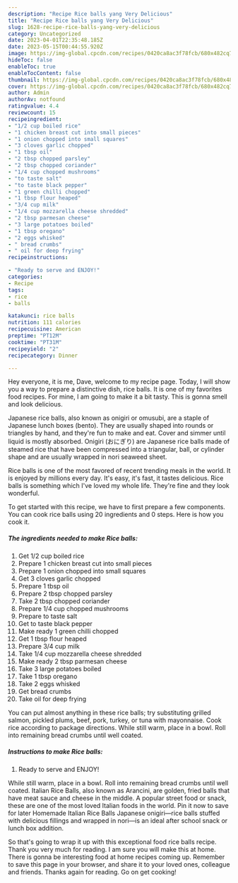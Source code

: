 ```yaml
---
description: "Recipe Rice balls yang Very Delicious"
title: "Recipe Rice balls yang Very Delicious"
slug: 1628-recipe-rice-balls-yang-very-delicious
category: Uncategorized
date: 2023-04-01T22:35:48.185Z
date: 2023-05-15T00:44:55.920Z
image: https://img-global.cpcdn.com/recipes/0420ca8ac3f78fcb/680x482cq70/rice-balls-recipe-main-photo.jpg
hideToc: false
enableToc: true
enableTocContent: false
thumbnail: https://img-global.cpcdn.com/recipes/0420ca8ac3f78fcb/680x482cq70/rice-balls-recipe-main-photo.jpg
cover: https://img-global.cpcdn.com/recipes/0420ca8ac3f78fcb/680x482cq70/rice-balls-recipe-main-photo.jpg
author: Admin
authorAv: notfound
ratingvalue: 4.4
reviewcount: 15
recipeingredient:
- "1/2 cup boiled rice"
- "1 chicken breast cut into small pieces"
- "1 onion chopped into small squares"
- "3 cloves garlic chopped"
- "1 tbsp oil"
- "2 tbsp chopped parsley"
- "2 tbsp chopped coriander"
- "1/4 cup chopped mushrooms"
- "to taste salt"
- "to taste black pepper"
- "1 green chilli chopped"
- "1 tbsp flour heaped"
- "3/4 cup milk"
- "1/4 cup mozzarella cheese shredded"
- "2 tbsp parmesan cheese"
- "3 large potatoes boiled"
- "1 tbsp oregano"
- "2 eggs whisked"
- " bread crumbs"
- " oil for deep frying"
recipeinstructions:

- "Ready to serve and ENJOY!"
categories:
- Recipe
tags:
- rice
- balls

katakunci: rice balls 
nutrition: 111 calories
recipecuisine: American
preptime: "PT12M"
cooktime: "PT31M"
recipeyield: "2"
recipecategory: Dinner

---
```



Hey everyone, it is me, Dave, welcome to my recipe page. Today, I will show you a way to prepare a distinctive dish, rice balls. It is one of my favorites food recipes. For mine, I am going to make it a bit tasty. This is gonna smell and look delicious.

Japanese rice balls, also known as onigiri or omusubi, are a staple of Japanese lunch boxes (bento). They are usually shaped into rounds or triangles by hand, and they&#39;re fun to make and eat. Cover and simmer until liquid is mostly absorbed. Onigiri (おにぎり) are Japanese rice balls made of steamed rice that have been compressed into a triangular, ball, or cylinder shape and are usually wrapped in nori seaweed sheet.

Rice balls is one of the most favored of recent trending meals in the world. It is enjoyed by millions every day. It's easy, it's fast, it tastes delicious. Rice balls is something which I've loved my whole life. They're fine and they look wonderful.


To get started with this recipe, we have to first prepare a few components. You can cook rice balls using 20 ingredients and 0 steps. Here is how you cook it.

<!--inarticleads1-->

##### The ingredients needed to make Rice balls:

1. Get 1/2 cup boiled rice
1. Prepare 1 chicken breast cut into small pieces
1. Prepare 1 onion chopped into small squares
1. Get 3 cloves garlic chopped
1. Prepare 1 tbsp oil
1. Prepare 2 tbsp chopped parsley
1. Take 2 tbsp chopped coriander
1. Prepare 1/4 cup chopped mushrooms
1. Prepare to taste salt
1. Get to taste black pepper
1. Make ready 1 green chilli chopped
1. Get 1 tbsp flour heaped
1. Prepare 3/4 cup milk
1. Take 1/4 cup mozzarella cheese shredded
1. Make ready 2 tbsp parmesan cheese
1. Take 3 large potatoes boiled
1. Take 1 tbsp oregano
1. Take 2 eggs whisked
1. Get  bread crumbs
1. Take  oil for deep frying


You can put almost anything in these rice balls; try substituting grilled salmon, pickled plums, beef, pork, turkey, or tuna with mayonnaise. Cook rice according to package directions. While still warm, place in a bowl. Roll into remaining bread crumbs until well coated. 

<!--inarticleads2-->

##### Instructions to make Rice balls:


1. Ready to serve and ENJOY!

While still warm, place in a bowl. Roll into remaining bread crumbs until well coated. Italian Rice Balls, also known as Arancini, are golden, fried balls that have meat sauce and cheese in the middle. A popular street food or snack, these are one of the most loved Italian foods in the world. Pin it now to save for later Homemade Italian Rice Balls Japanese onigiri—rice balls stuffed with delicious fillings and wrapped in nori—is an ideal after school snack or lunch box addition. 

So that's going to wrap it up with this exceptional food rice balls recipe. Thank you very much for reading. I am sure you will make this at home. There is gonna be interesting food at home recipes coming up. Remember to save this page in your browser, and share it to your loved ones, colleague and friends. Thanks again for reading. Go on get cooking!
